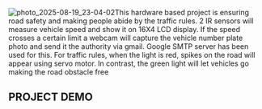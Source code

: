 ![photo_2025-08-19_23-04-02](https://github.com/user-attachments/assets/12c17721-770c-44cd-b9cc-a3a12528ffa4)This hardware based project is ensuring road safety and making people abide by the traffic rules.
2 IR sensors will measure vehicle speed and show it on 16X4 LCD display. 
If the speed crosses a certain limit a webcam will capture the vehicle number plate photo and send it the authority via gmail. Google SMTP server has been used for this.
For traffic rules, when the light is red, spikes on the road will appear using servo motor. In contrast, the green light will let vehicles go making the road obstacle free


## PROJECT DEMO





